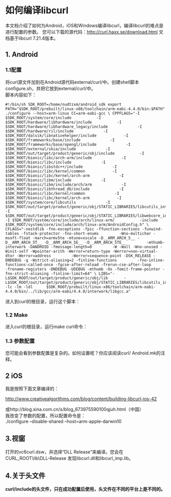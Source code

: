 # 如何编译libcurl #

本文档介绍了如何为Android，iOS和Windows编译libcurl，编译libcurl的难点是进行配置的参数。
您可以下载的源代码：http://curl.haxx.se/download.html
文档基于libcurl 7.21.4版本。


## 1. Android ##
###  1.1配置 ###
 将curl源文件加到在Android源代码external/curl/中。创建shell脚本configure.sh，并把它放到external/curl/中。  
 脚本内容如下：

	#!/bin/sh SDK_ROOT=/home/nudtzxm/android_sdk export PATH="$SDK_ROOT/prebuilt/linux-x86/toolchain/arm-eabi-4.4.0/bin:$PATH"  ./configure --host=arm-linux CC=arm-eabi-gcc \ CPPFLAGS="-I $SDK_ROOT/system/core/include           -I $SDK_ROOT/hardware/libhardware/include           -I $SDK_ROOT/hardware/libhardware_legacy/include             -I $SDK_ROOT/hardware/ril/include             -I $SDK_ROOT/dalvik/libnativehelper/include            -I $SDK_ROOT/frameworks/base/include             -I $SDK_ROOT/frameworks/base/opengl/include             -I $SDK_ROOT/external/skia/include             -I $SDK_ROOT/out/target/product/generic/obj/include           -I $SDK_ROOT/bionic/libc/arch-arm/include             -I $SDK_ROOT/bionic/libc/include             -I $SDK_ROOT/bionic/libstdc++/include             -I $SDK_ROOT/bionic/libc/kernel/common            -I $SDK_ROOT/bionic/libc/kernel/arch-arm             -I $SDK_ROOT/bionic/libm/include             -I $SDK_ROOT/bionic/libm/include/arch/arm             -I $SDK_ROOT/bionic/libthread_db/include             -I $SDK_ROOT/bionic/libc/kernel/common             -I $SDK_ROOT/bionic/libc/kernel/arch-arm            -I $SDK_ROOT/system/core/libcutils             -I $SDK_ROOT/out/target/product/generic/obj/STATIC_LIBRARIES/libcutils_intermediates            -I $SDK_ROOT/out/target/product/generic/obj/STATIC_LIBRARIES/libwebcore_intermediates           -I $SDK_ROOT/system/core/include/arch/linux-arm/           -include $SDK_ROOT/system/core/include/arch/linux-arm/AndroidConfig.h" \ CFLAGS="-nostdlib -fno-exceptions -fpic -ffunction-sections -funwind-tables -fstack-protector -fno-short-enums         -Wno-multichar -msoft-float -march=armv5te -mtune=xscale -D__ARM_ARCH_5__ -D__ARM_ARCH_5T__ -D__ARM_ARCH_5E__ -D__ARM_ARCH_5TE__         -mthumb-interwork -DANDROID -fmessage-length=0         -W -Wall -Wno-unused -Winit-self -Wpointer-arith -Werror=return-type -Werror=non-virtual-dtor -Werror=address         -Werror=sequence-point -DSK_RELEASE -DNDEBUG -g -Wstrict-aliasing=2 -finline-functions         -fno-inline-functions-called-once -fgcse-after-reload -frerun-cse-after-loop         -frename-registers -DNDEBUG -UDEBUG -mthumb -Os -fomit-frame-pointer -fno-strict-aliasing -finline-limit=64" \ LIBS="-L$SDK_ROOT/out/target/product/generic/obj/lib       -L$SDK_ROOT/out/target/product/generic/obj/STATIC_LIBRARIES/libcutils_intermediates/libcutils.a -lc -lm -ldl      $SDK_ROOT/prebuilt/linux-x86/toolchain/arm-eabi-4.4.0/bin/../lib/gcc/arm-eabi/4.4.0/interwork/libgcc.a"


进入到curl的根目录，运行这个脚本：
### 1.2 Make ###
进入curl的根目录，运行make curl命令：
### 1.3 参数配置 ###
 您可能会看到参数配置是复杂的。如何设置呢？你应该阅读curl/ Android.mk的注释。
## 2 iOS ##
我是按照下面文章编译的：

http://www.creativealgorithms.com/blog/content/building-libcurl-ios-42

或http://blog.sina.com.cn/s/blog_673975590100qjuh.html（中国）  
我改变了参数的配置，所以配置命令是：   
./configure –disable-shared  –host=arm-apple-darwin10
## 3.视窗 ##

 打开的vc6curl.dsw，并选择“DLL Release”来编译。您会在CURL_ROOT\lib\DLL-Release
发现libcurl.dll和libcurl_imp.lib。
## 4.关于头文件 ##

 **curl/include的头文件，只在成功配置后使用，头文件在不同的平台上是不同的。**
